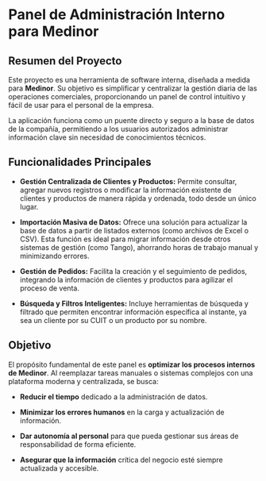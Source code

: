 Panel de Administración Interno para Medinor
============================================

Resumen del Proyecto
--------------------

Este proyecto es una herramienta de software interna, diseñada a medida para **Medinor**. Su objetivo es simplificar y centralizar la gestión diaria de las operaciones comerciales, proporcionando un panel de control intuitivo y fácil de usar para el personal de la empresa.

La aplicación funciona como un puente directo y seguro a la base de datos de la compañía, permitiendo a los usuarios autorizados administrar información clave sin necesidad de conocimientos técnicos.

Funcionalidades Principales
---------------------------

-   **Gestión Centralizada de Clientes y Productos:** Permite consultar, agregar nuevos registros o modificar la información existente de clientes y productos de manera rápida y ordenada, todo desde un único lugar.

-   **Importación Masiva de Datos:** Ofrece una solución para actualizar la base de datos a partir de listados externos (como archivos de Excel o CSV). Esta función es ideal para migrar información desde otros sistemas de gestión (como Tango), ahorrando horas de trabajo manual y minimizando errores.

-   **Gestión de Pedidos:** Facilita la creación y el seguimiento de pedidos, integrando la información de clientes y productos para agilizar el proceso de venta.

-   **Búsqueda y Filtros Inteligentes:** Incluye herramientas de búsqueda y filtrado que permiten encontrar información específica al instante, ya sea un cliente por su CUIT o un producto por su nombre.

Objetivo
--------

El propósito fundamental de este panel es **optimizar los procesos internos de Medinor**. Al reemplazar tareas manuales o sistemas complejos con una plataforma moderna y centralizada, se busca:

-   **Reducir el tiempo** dedicado a la administración de datos.

-   **Minimizar los errores humanos** en la carga y actualización de información.

-   **Dar autonomía al personal** para que pueda gestionar sus áreas de responsabilidad de forma eficiente.

-   **Asegurar que la información** crítica del negocio esté siempre actualizada y accesible.
